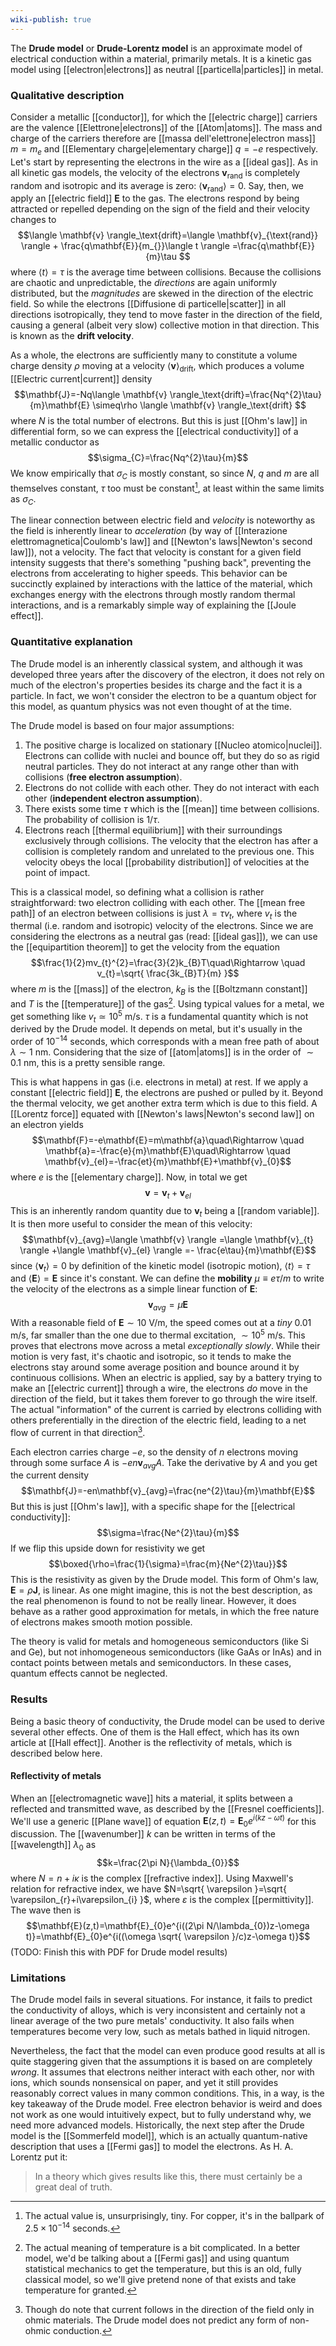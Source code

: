 ```yaml
---
wiki-publish: true
---
```

The **Drude model** or **Drude-Lorentz model** is an approximate model of electrical conduction within a material, primarily metals. It is a kinetic gas model using [[electron|electrons]] as neutral [[particella|particles]] in metal.
### Qualitative description
Consider a metallic [[conductor]], for which the [[electric charge]] carriers are the valence [[Elettrone|electrons]] of the [[Atom|atoms]]. The mass and charge of the carriers therefore are [[massa dell'elettrone|electron mass]] $m=m_{e}$ and [[Elementary charge|elementary charge]] $q=-e$ respectively. Let's start by representing the electrons in the wire as a [[ideal gas]]. As in all kinetic gas models, the velocity of the electrons $\mathbf{v}_{\text{rand}}$ is completely random and isotropic and its average is zero: $\langle \mathbf{v}_{\text{rand}} \rangle=0$. Say, then, we apply an [[electric field]] $\mathbf{E}$ to the gas. The electrons respond by being attracted or repelled depending on the sign of the field and their velocity changes to
$$\langle \mathbf{v} \rangle_\text{drift}=\langle \mathbf{v}_{\text{rand}} \rangle + \frac{q\mathbf{E}}{m_{}}\langle t \rangle =\frac{q\mathbf{E}}{m}\tau $$
where $\langle t \rangle=\tau$ is the average time between collisions. Because the collisions are chaotic and unpredictable, the *directions* are again uniformly distributed, but the *magnitudes* are skewed in the direction of the electric field. So while the electrons [[Diffusione di particelle|scatter]] in all directions isotropically, they tend to move faster in the direction of the field, causing a general (albeit very slow) collective motion in that direction. This is known as the **drift velocity**.

As a whole, the electrons are sufficiently many to constitute a volume charge density $\rho$ moving at a velocity $\langle \mathbf{v} \rangle_\text{drift}$, which produces a volume [[Electric current|current]] density
$$\mathbf{J}=-Nq\langle \mathbf{v} \rangle_\text{drift}=\frac{Nq^{2}\tau}{m}\mathbf{E} \simeq\rho \langle \mathbf{v} \rangle_\text{drift} $$
where $N$ is the total number of electrons. But this is just [[Ohm's law]] in differential form, so we can express the [[electrical conductivity]] of a metallic conductor as
$$\sigma_{C}=\frac{Nq^{2}\tau}{m}$$
We know empirically that $\sigma_{C}$ is mostly constant, so since $N$, $q$ and $m$ are all themselves constant, $\tau$ too must be constant[^1], at least within the same limits as $\sigma_{C}$.

The linear connection between electric field and *velocity* is noteworthy as the field is inherently linear to *acceleration* (by way of [[Interazione elettromagnetica|Coulomb's law]] and [[Newton's laws|Newton's second law]]), not a velocity. The fact that velocity is constant for a given field intensity suggests that there's something "pushing back", preventing the electrons from accelerating to higher speeds. This behavior can be succinctly explained by interactions with the lattice of the material, which exchanges energy with the electrons through mostly random thermal interactions, and is a remarkably simple way of explaining the [[Joule effect]].
### Quantitative explanation
The Drude model is an inherently classical system, and although it was developed three years after the discovery of the electron, it does not rely on much of the electron's properties besides its charge and the fact it is a particle. In fact, we won't consider the electron to be a quantum object for this model, as quantum physics was not even thought of at the time.

The Drude model is based on four major assumptions:
1. The positive charge is localized on stationary [[Nucleo atomico|nuclei]]. Electrons can collide with nuclei and bounce off, but they do so as rigid neutral particles. They do not interact at any range other than with collisions (**free electron assumption**).
2. Electrons do not collide with each other. They do not interact with each other (**independent electron assumption**).
3. There exists some time $\tau$ which is the [[mean]] time between collisions. The probability of collision is $1/\tau$.
4. Electrons reach [[thermal equilibrium]] with their surroundings exclusively through collisions. The velocity that the electron has after a collision is completely random and unrelated to the previous one. This velocity obeys the local [[probability distribution]] of velocities at the point of impact.

This is a classical model, so defining what a collision is rather straightforward: two electron colliding with each other. The [[mean free path]] of an electron between collisions is just $\lambda=\tau v_{t}$, where $v_{t}$ is the thermal (i.e. random and isotropic) velocity of the electrons. Since we are considering the electrons as a neutral gas (read: [[ideal gas]]), we can use the [[equipartition theorem]] to get the velocity from the equation
$$\frac{1}{2}mv_{t}^{2}=\frac{3}{2}k_{B}T\quad\Rightarrow \quad v_{t}=\sqrt{ \frac{3k_{B}T}{m} }$$
where $m$ is the [[mass]] of the electron, $k_{B}$ is the [[Boltzmann constant]] and $T$ is the [[temperature]] of the gas[^2]. Using typical values for a metal, we get something like $v_{t}\simeq 10^{5}\text{ m/s}$. $\tau$ is a fundamental quantity which is not derived by the Drude model. It depends on metal, but it's usually in the order of $10^{-14}$ seconds, which corresponds with a mean free path of about $\lambda\sim1\text{ nm}$. Considering that the size of [[atom|atoms]] is in the order of $\sim 0.1\text{ nm}$, this is a pretty sensible range.

This is what happens in gas (i.e. electrons in metal) at rest. If we apply a constant [[electric field]] $\mathbf{E}$, the electrons are pushed or pulled by it. Beyond the thermal velocity, we get another extra term which is due to this field. A [[Lorentz force]] equated with [[Newton's laws|Newton's second law]] on an electron yields
$$\mathbf{F}=-e\mathbf{E}=m\mathbf{a}\quad\Rightarrow \quad \mathbf{a}=-\frac{e}{m}\mathbf{E}\quad\Rightarrow \quad \mathbf{v}_{el}=-\frac{et}{m}\mathbf{E}+\mathbf{v}_{0}$$
where $e$ is the [[elementary charge]]. Now, in total we get
$$\mathbf{v}=\mathbf{v}_{t}+\mathbf{v}_{el}$$
This is an inherently random quantity due to $\mathbf{v}_{t}$ being a [[random variable]]. It is then more useful to consider the mean of this velocity:
$$\mathbf{v}_{avg}=\langle \mathbf{v} \rangle =\langle \mathbf{v}_{t} \rangle +\langle \mathbf{v}_{el} \rangle =- \frac{e\tau}{m}\mathbf{E}$$
since $\langle \mathbf{v}_{t} \rangle=0$ by definition of the kinetic model (isotropic motion), $\langle t \rangle=\tau$ and $\langle \mathbf{E} \rangle=\mathbf{E}$ since it's constant. We can define the **mobility** $\mu\equiv e \tau/m$ to write the velocity of the electrons as a simple linear function of $\mathbf{E}$:
$$\mathbf{v}_{avg}=\mu \mathbf{E}$$
With a reasonable field of $\mathbf{E}\sim 10\text{ V/m}$, the speed comes out at a *tiny* $0.01\text{ m/s}$, far smaller than the one due to thermal excitation, $\sim 10^{5}\text{ m/s}$. This proves that electrons move across a metal *exceptionally slowly*. While their motion is very fast, it's chaotic and isotropic, so it tends to make the electrons stay around some average position and bounce around it by continuous collisions. When an electric is applied, say by a battery trying to make an [[electric current]] through a wire, the electrons *do* move in the direction of the field, but it takes them forever to go through the wire itself. The actual "information" of the current is carried by electrons colliding with others preferentially in the direction of the electric field, leading to a net flow of current in that direction[^3].

Each electron carries charge $-e$, so the density of $n$ electrons moving through some surface $A$ is $-en\mathbf{v}_{avg}A$. Take the derivative by $A$ and you get the current density
$$\mathbf{J}=-en\mathbf{v}_{avg}=\frac{ne^{2}\tau}{m}\mathbf{E}$$
But this is just [[Ohm's law]], with a specific shape for the [[electrical conductivity]]:
$$\sigma=\frac{Ne^{2}\tau}{m}$$
If we flip this upside down for resistivity we get
$$\boxed{\rho=\frac{1}{\sigma}=\frac{m}{Ne^{2}\tau}}$$
This is the resistivity as given by the Drude model. This form of Ohm's law, $\mathbf{E}=\rho \mathbf{J}$, is linear. As one might imagine, this is not the best description, as the real phenomenon is found to not be really linear. However, it does behave as a rather good approximation for metals, in which the free nature of electrons makes smooth motion possible.

The theory is valid for metals and homogeneous semiconductors (like $\mathrm{Si}$ and $\mathrm{Ge}$), but not inhomogeneous semiconductors (like $\mathrm{GaAs}$ or $\mathrm{InAs}$) and in contact points between metals and semiconductors. In these cases, quantum effects cannot be neglected.
### Results
Being a basic theory of conductivity, the Drude model can be used to derive several other effects. One of them is the Hall effect, which has its own article at [[Hall effect]]. Another is the reflectivity of metals, which is described below here.
#### Reflectivity of metals
When an [[electromagnetic wave]] hits a material, it splits between a reflected and transmitted wave, as described by the [[Fresnel coefficients]]. We'll use a generic [[Plane wave]] of equation $\mathbf{E}(z,t)=\mathbf{E}_{0}e^{i(kz-\omega t)}$ for this discussion. The [[wavenumber]] $k$ can be written in terms of the [[wavelength]] $\lambda_{0}$ as
$$k=\frac{2\pi N}{\lambda_{0}}$$
where $N=n+i\kappa$ is the complex [[refractive index]]. Using Maxwell's relation for refractive index, we have $N=\sqrt{ \varepsilon }=\sqrt{ \varepsilon_{r}+i\varepsilon_{i} }$, where $\varepsilon$ is the complex [[permittivity]]. The wave then is
$$\mathbf{E}(z,t)=\mathbf{E}_{0}e^{i((2\pi N/\lambda_{0})z-\omega t)}=\mathbf{E}_{0}e^{i((\omega \sqrt{ \varepsilon }/c)z-\omega t)}$$
(TODO: Finish this with PDF for Drude model results)
### Limitations
The Drude model fails in several situations. For instance, it fails to predict the conductivity of alloys, which is very inconsistent and certainly not a linear average of the two pure metals' conductivity. It also fails when temperatures become very low, such as metals bathed in liquid nitrogen.

Nevertheless, the fact that the model can even produce good results at all is quite staggering given that the assumptions it is based on are completely *wrong*. It assumes that electrons neither interact with each other, nor with ions, which sounds nonsensical on paper, and yet it still provides reasonably correct values in many common conditions. This, in a way, is the key takeaway of the Drude model. Free electron behavior is weird and does not work as one would intuitively expect, but to fully understand why, we need more advanced models. Historically, the next step after the Drude model is the [[Sommerfeld model]], which is an actually quantum-native description that uses a [[Fermi gas]] to model the electrons. As H. A. Lorentz put it:

> In a theory which gives results like this, there must certainly be a great deal of truth.

[^1]: The actual value is, unsurprisingly, tiny. For copper, it's in the ballpark of $2.5\times10^{-14}$ seconds.

[^2]: The actual meaning of temperature is a bit complicated. In a better model, we'd be talking about a [[Fermi gas]] and using quantum statistical mechanics to get the temperature, but this is an old, fully classical model, so we'll give pretend none of that exists and take temperature for granted.

[^3]: Though do note that current follows in the direction of the field only in ohmic materials. The Drude model does not predict any form of non-ohmic conduction.
